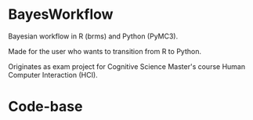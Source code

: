 # BayesWorkflow
Bayesian workflow in R (brms) and Python (PyMC3).

Made for the user who wants to transition from R to Python.

Originates as exam project for Cognitive Science Master's course Human
Computer Interaction (HCI).

# Code-base

